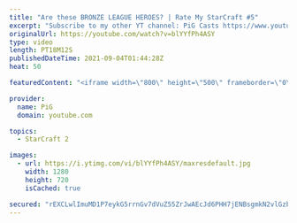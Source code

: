 ```yaml
---
title: "Are these BRONZE LEAGUE HEROES? | Rate My StarCraft #5"
excerpt: "Subscribe to my other YT channel: PiG Casts https://www.youtube.com/channel/UC0gYU3XhbUOzZJS1mGvzpZw 🔥 Submit your RATE MY STARCRAFT replays! Like Gordon Ramsay judges people's dishes, PiG will rate your awesome StarCraft plays. Send in your replay to RateMyStarCraft@gmail.com PLUS why you think it"
originalUrl: https://youtube.com/watch?v=blYYfPh4ASY
type: video
length: PT18M12S
publishedDateTime: 2021-09-04T01:44:28Z
heat: 50

featuredContent: "<iframe width=\"800\" height=\"500\" frameborder=\"0\" src=\"https://www.youtube.com/embed/blYYfPh4ASY\" allow=\"accelerometer; autoplay; encrypted-media; gyroscope; picture-in-picture\" allowfullscreen></iframe>"

provider:
  name: PiG
  domain: youtube.com

topics:
  - StarCraft 2

images:
  - url: https://i.ytimg.com/vi/blYYfPh4ASY/maxresdefault.jpg
    width: 1280
    height: 720
    isCached: true

secured: "rEXCLwlImuMD1P7eykG5rrnGv7dVuZ55ZrJwAEcJd6PHH7jENBsgmkN2vlGzbca2/PAEcPYgPkWmLDm4Ld3xTVuW7NLMVaZRvzHjiv1Rjaiv+qzPp9jdJFLgHq5Qr1ZlL7tuRcPuPjZk180v/pCvGYAkH7Nk/PMSltGNQ9CU1GMNw1KySrZBZMG0mNLTluo4u9EFCELdJo0z3mZtlL6IS9wDn3keEOiwmSt9gghOEMWslXA+6pdV+2+ACfF1o52F6BwKABB35lajOyGWXU7DHAw1VJiIYDOb2bkf4cVb6i09/BEhw0xCKJ6JtoO0UOF6hSd53dr/ocOL6OU9f1KMnPc/2Cp81OfnN7t2LNKrW4dCAISPJyPNvC7ADzvMvXoOglP6utEYqUR21dx++R+feMtgE07bZAZbOP44H0ZhIJs=;7rvy5a+etO6azGUOJ2EmTQ=="
---
```


